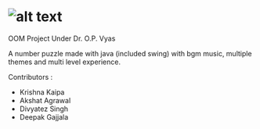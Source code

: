 # ![alt text](https://cdn.discordapp.com/attachments/787308003110944773/787573418211147786/oom-logo_-_blackv2.png)
OOM Project 
Under Dr. O.P. Vyas

A number puzzle made with java (included swing) with bgm music, multiple themes and multi level experience.

Contributors :
  - Krishna Kaipa 
  - Akshat Agrawal 
  - Divyatez Singh 
  - Deepak Gajjala


